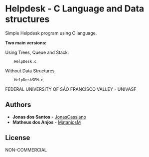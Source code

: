 ﻿# Helpdesk - C Language and Data structures

Simple Helpdesk program using C language.

**Two main versions:**

Using Trees, Queue and Stack:
```
    HelpDesk.c
```

Without Data Structures
```
    HelpDeskSEM.c
```

FEDERAL UNIVERSITY OF SÃO FRANCISCO VALLEY - UNIVASF

## Authors

* **Jonas dos Santos** - [JonasCassiano](https://github.com/jonascassiano)
* **Matheus dos Anjos** - [MatanjosM](https://github.com)

## License

NON-COMMERCIAL 
